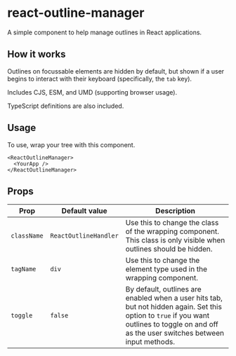 # react-outline-manager

A simple component to help manage outlines in React applications.

## How it works

Outlines on focussable elements are hidden by default, but shown if a user begins to interact with their keyboard
(specifically, the `tab` key).

Includes CJS, ESM, and UMD (supporting browser usage).

TypeScript definitions are also included.

## Usage

To use, wrap your tree with this component.

```
<ReactOutlineManager>
  <YourApp />
</ReactOutlineManager>
```

## Props


|Prop       |Default value        |Description|
|-----------|---------------------|-----------|
|`className`|`ReactOutlineHandler`|Use this to change the class of the wrapping component. This class is only visible when outlines should be hidden.|
|`tagName`  |`div`                |Use this to change the element type used in the wrapping component.|
|`toggle`   |`false`              |By default, outlines are enabled when a user hits tab, but not hidden again. Set this option to `true` if you want outlines to toggle on and off as the user switches between input methods.|

